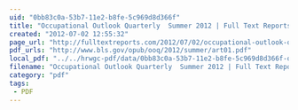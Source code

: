 ```yaml
---
uid: "0bb83c0a-53b7-11e2-b8fe-5c969d8d366f"
title: "Occupational Outlook Quarterly  Summer 2012 | Full Text Reports..."
created: "2012-07-02 12:55:32"
page_url: "http://fulltextreports.com/2012/07/02/occupational-outlook-quarterly-summer-2012/"
pdf_urls: "http://www.bls.gov/opub/ooq/2012/summer/art01.pdf"
local_pdf: "../../hrwgc-pdf/data/0bb83c0a-53b7-11e2-b8fe-5c969d8d366f-occupational-outlook-quarterly-summer-2012-full-text-reports.pdf"
filename: "Occupational Outlook Quarterly  Summer 2012 | Full Text Reports.html"
category: "pdf"
tags: 
 - PDF
---
```

